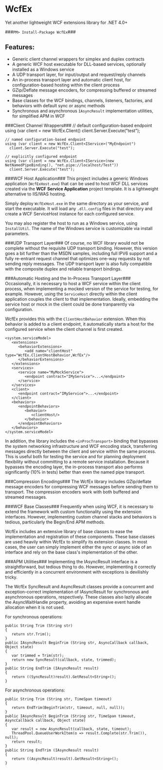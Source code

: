 WcfEx
=====
Yet another lightweight WCF extensions library for .NET 4.0+

###`PM> Install-Package WcfEx`###

Features:
---------
* Generic client channel wrappers for simplex and duplex contracts
* A generic WCF host executable for DLL-based services, optionally 
installed as a Windows service
* A UDP transport layer, for input/output and request/reply channels
* An in-process transport layer and automatic client host, for 
configuration-based hosting within the client process
* GZip/Deflate message encoders, for compressing buffered or streamed messages
* Base classes for the WCF bindings, channels, listeners, factories, and 
behaviors with default sync or async methods
* Synchronous and asynchronous `IAsyncResult` implementation utilities, for 
simplified APM in WCF

###Client Channel Wrappers###
    // default configuration-based endpoint
    using (var client = new WcfEx.Client<IService>()
      client.Server.Execute("test");

    // named configuration-based endpoint
    using (var client = new WcfEx.Client<IService>("MyEndpoint")
      client.Server.Execute("test");

    // explicitly configured endpoint
    using (var client = new WcfEx.Client<IService>(new NetNamedPipeBinding(), "net.pipe://localhost/Test"))
      client.Server.Execute("test");

###WCF Host Application###
This project includes a generic Windows application (`WcfExHost.exe`) that 
can be used to host WCF DLL services created via the **WCF Service Application** 
project template. It is a lightweight alternative to IIS/WAS hosting.

Simply deploy `WcfExHost.exe` in the same directory as your service, and 
start the executable. It will load any `.dll.config` files in that 
directory and create a WCF ServiceHost instance for each configured service.

You may also register the host to run as a Windows service, using
`InstallUtil`. The name of the Windows service is customizable via install
parameters.

###UDP Transport Layer###
Of course, no WCF library would not be complete without the requisite UDP 
transport binding. However, this version goes a bit further than the MSDN 
samples, including full IPV6 support and a fully re-entrant request channel 
that optimizes one-way requests by not sending reply messages. The UDP 
transport layer is also fully compatible with the composite duplex and 
reliable transport bindings.

###Automatic Hosting and the In-Process Transport Layer###
Occasionally, it is necessary to host a WCF service within the client 
process, when implementing a mocked version of the service for testing, for
example. However, using the `ServiceHost` directly within the client 
application couples the client to that implementation. Ideally, embedding 
the service host or mock in the client could be done tranparently via 
configuration.

WcfEx provides this with the `ClientHostBehavior` extension. When this
behavior is added to a client endpoint, it automatically starts a host for 
the configured service when the client channel is first created.

    <system.serviceModel>
       <extensions>
          <behaviorExtensions>
             <add name="clientHost" type="WcfEx.ClientHostBehavior,WcfEx"/>
          </behaviorExtensions>
       </extensions>
       <services>
          <service name="MyMockService">
             <endpoint contract="IMyService">...</endpoint>
          </service>
       </services>
       <client>
          <endpoint contract="IMyService">...</endpoint>
       </client>
       <behaviors>
          <endpointBehaviors>
             <behavior>
                <clientHost/>
             </behavior>
          </endpointBehaviors>
       </behaviors>
    </system.serviceModel>

In addition, the library includes the `<inProcTransport>` binding that
bypasses the system networking infrastructure and WCF encoding stack,
transferring messages directly between the client and service within the 
same process. This is useful both for testing the service and for planning 
deployment flexibility without committing to a remote service installation. 
Because it bypasses the encoding layer, the in-process transport also 
performs significantly (10% in tests) better than even the named pipe transport.

###Compression Encodings###
The WcfEx library includes GZip/deflate message encoders for compressing 
WCF messages before sending them to transport. The compression encoders work
with both buffered and streamed messages.

###WCF Base Classes###
Frequently when using WCF, it is necessary to extend the framework with
custom functionality using the extension interfaces. However, implementing 
custom channel stacks and behaviors is tedious, particularly the Begin/End 
APM methods.

WcfEx includes an extensive library of base classes to ease the
implementation and registration of these components. These base classes are 
used heavily within WcfEx to simplify its extension classes. In most cases, 
the user can simply implement either the sync or async side of an interface 
and rely on the base class's implementation of the other.

###APM Utilities###
Implementing the IAsyncResult interface is a straightforward, but tedious 
thing to do. However, implementing it correctly and efficiently in a 
concurrent environment with exceptions is devilishly tricky.

The WcfEx SyncResult and AsyncResult classes provide a concurrent and 
exception-correct implementation of IAsyncResult for synchronous and 
asynchronous operations, respectively. These classes also lazily allocate 
the AsyncWaitHandle property, avoiding an expensive event handle allocation
when it is not used.

For synchronous operations:

    public String Trim (String str)
    {
       return str.Trim();
    }
    public IAsyncResult BeginTrim (String str, AsyncCallback callback, Object state)
    {
       var trimmed = Trim(str);
       return new SyncResult(callback, state, trimmed);
    }
    public String EndTrim (IAsyncResult result)
    {
       return ((SyncResult)result).GetResult<String>();
    }

For asynchronous operations:

    public String Trim (String str, TimeSpan timeout)
    {
       return EndTrim(BeginTrim(str, timeout, null, null));
    }
    public IAsyncResult BeginTrim (String str, TimeSpan timeout, AsyncCallback callback, Object state)
    {
       var result = new AsyncResult(callback, state, timeout);
       ThreadPool.QueueUserWorkItem(o => result.Complete(str.Trim()), null);
       return result;
    }
    public String EndTrim (IAsyncResult result)
    {
       return ((AsyncResult)result).GetResult<String>();
    }
